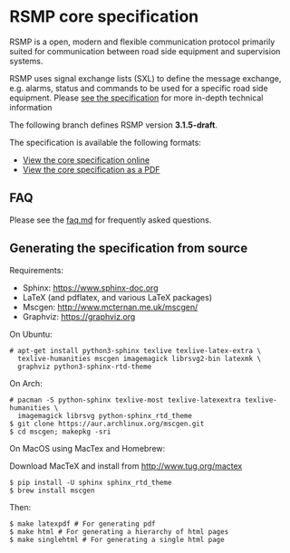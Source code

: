 # RSMP core specification

RSMP is a open, modern and flexible communication protocol primarily suited
for communication between road side equipment and supervision systems.

RSMP uses signal exchange lists (SXL) to define the message exchange, e.g.
alarms, status and commands to be used for a specific road side equipment.
Please [see the specification](https://rsmp-nordic.github.io/rsmp_core/applicability/sxl.html)
for more in-depth technical information

The following branch defines RSMP version **3.1.5-draft**.

The specification is available the following formats:

* [View the core specification online](http://rsmp-nordic.github.io/rsmp_core)
* [View the core specification as a PDF](https://github.com/rsmp-nordic/rsmp_core/releases/download/v3.1.4/rsmp-spec-3.1.4.pdf)

## FAQ
Please see the <a href="faq.md">faq.md</a> for frequently asked questions.

## Generating the specification from source

Requirements:

- Sphinx: https://www.sphinx-doc.org
- LaTeX (and pdflatex, and various LaTeX packages)
- Mscgen: http://www.mcternan.me.uk/mscgen/
- Graphviz: https://graphviz.org

On Ubuntu:

```
# apt-get install python3-sphinx texlive texlive-latex-extra \
  texlive-humanities mscgen imagemagick librsvg2-bin latexmk \
  graphviz python3-sphinx-rtd-theme
```

On Arch:

```
# pacman -S python-sphinx texlive-most texlive-latexextra texlive-humanities \
  imagemagick librsvg python-sphinx_rtd_theme
$ git clone https://aur.archlinux.org/mscgen.git
$ cd mscgen; makepkg -sri
```

On MacOS using MacTex and Homebrew:

Download MacTeX and install from http://www.tug.org/mactex

```
$ pip install -U sphinx sphinx_rtd_theme
$ brew install mscgen
```

Then:

```
$ make latexpdf # For generating pdf
$ make html # For generating a hierarchy of html pages
$ make singlehtml # For generating a single html page
```

